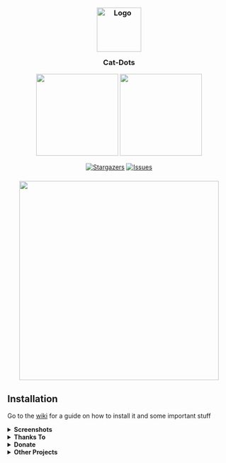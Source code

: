 <h3 align="center">
	<img src="https://raw.githubusercontent.com/catppuccin/catppuccin/dev/assets/logos/exports/1544x1544_circle.png" width="100" alt="Logo"/><br/>
	<img src="https://raw.githubusercontent.com/catppuccin/catppuccin/dev/assets/misc/transparent.png" height="30" width="0px"/>
	Cat-Dots
	<img src="https://raw.githubusercontent.com/catppuccin/catppuccin/dev/assets/misc/transparent.png" height="30" width="0px"/>
</h3>

<p align="center">
  <img src="https://raw.githubusercontent.com/catppuccin/catppuccin/dev/assets/palette/morning.png" width="185" />
  <img src="https://raw.githubusercontent.com/catppuccin/catppuccin/dev/assets/palette/night.png" width="185" />
</p>

<p align="center">
	<a href="https://github.com/deathemonic/cat-dots/stargazers">
		<img alt="Stargazers" src="https://img.shields.io/github/stars/deathemonic/cat-dots?style=for-the-badge&logo=starship&color=C9CBFF&logoColor=D9E0EE&labelColor=302D41"></a>
	<a href="https://github.com/deathemonic/cat-dots/issues">
		<img alt="Issues" src="https://img.shields.io/github/issues/deathemonic/cat-dots?style=for-the-badge&logo=gitbook&color=B5E8E0&logoColor=D9E0EE&labelColor=302D41"></a>
</p>
<h3 align="center">
	<img src="https://raw.githubusercontent.com/Deathemonic/Cat-Dots/main/Screenshots/catdots.png" width="450"/><br/>
</h3>

## Installation
Go to the [wiki](https://github.com/Deathemonic/Cat-Dots/wiki/Installation) for a guide on how to install it and some important stuff
<details>
<summary><b>Screenshots</b></summary>

**`Desktop`**

<img src="https://raw.githubusercontent.com/Deathemonic/Cat-Dots/main/Screenshots/Desktop/Desktop%201.png" width="600"/>

**`Polybar`**

<img src="https://raw.githubusercontent.com/Deathemonic/Cat-Dots/main/Screenshots/Polybar.png" width="800"/>

**`Kitty`**

<img src="https://raw.githubusercontent.com/Deathemonic/Cat-Dots/main/Screenshots/Kitty.png" width="600"/>

**`Dunst`**

<img src="https://raw.githubusercontent.com/Deathemonic/Cat-Dots/main/Screenshots/Dunst.png" width="600"/>

**`GTK`**

<img src="https://raw.githubusercontent.com/Deathemonic/Cat-Dots/main/Screenshots/GTK.png" width="600"/>

**`Spotify`**

| Spotify      | Screenshot                                                                                                                 |
| ------------ | -------------------------------------------------------------------------------------------------------------------------- |
| Playlist     | <img src="https://raw.githubusercontent.com/Deathemonic/Cat-Dots/main/Screenshots/Spotify/Spotify-1.png" width="400"/>     |
| Main         | <img src="https://raw.githubusercontent.com/Deathemonic/Cat-Dots/main/Screenshots/Spotify/Spotify-2.png" width="400"/>     |
| Lyrics       | <img src="https://raw.githubusercontent.com/Deathemonic/Cat-Dots/main/Screenshots/Spotify/Spotify-3.png" width="400"/>     |

**`Rofi`**

| Rofi         | Screenshot                                                                                                                 |
| ------------ | -------------------------------------------------------------------------------------------------------------------------- |
| Bluetooth    | <img src="https://raw.githubusercontent.com/Deathemonic/Cat-Dots/main/Screenshots/Rofi/Rofi-Bluetooth.png" width="400"/>   |
| Launcher     | <img src="https://raw.githubusercontent.com/Deathemonic/Cat-Dots/main/Screenshots/Rofi/Rofi-Launcher.png" width="400"/>    |
| Music        | <img src="https://raw.githubusercontent.com/Deathemonic/Cat-Dots/main/Screenshots/Rofi/Rofi-MPD.png" width="400"/>         |
| Network      | <img src="https://raw.githubusercontent.com/Deathemonic/Cat-Dots/main/Screenshots/Rofi/Rofi-Network.png" width="400"/>     |
| Network Menu | <img src="https://raw.githubusercontent.com/Deathemonic/Cat-Dots/main/Screenshots/Rofi/Rofi-NetworkMenu.png" width="400"/> |
| Powermenu    | <img src="https://raw.githubusercontent.com/Deathemonic/Cat-Dots/main/Screenshots/Rofi/Rofi-NetworkMenu.png" width="400"/> |
 </details>

<details>
<summary><b>Thanks To</b></summary>

<img src="https://avatars.githubusercontent.com/u/93489351?s=200&v=4" width="50"/>

[**Catppuccin**](https://github.com/Catppuccin) - For the color palette and theming

<img src="https://avatars.githubusercontent.com/u/64472354?v=4" width="50"/>

[**Manas140**](https://github.com/Manas140) - For his dotfiles I make as the base

<img src="https://avatars.githubusercontent.com/u/26059688?v=4" width="50"/>

[**adi1090x**](https://github.com/adi1090x) - For his configs and archcraft

<img src="https://avatars.githubusercontent.com/u/35840154?v=4" width="50">

[**andreasgrafen**](https://www.reddit.com/r/unixporn/comments/sak598/yabai_catppuccin_is_taking_over_and_i_love_it/) - For the inspiration and Cascade

<img src="https://avatars.githubusercontent.com/u/93292023?v=4" width="50">

[**rxyhn**](https://github.com/rxyhn) - For his scripts

<img src="https://avatars.githubusercontent.com/u/61628558?v=4" width="50">

[**obliviousofcraps**](https://github.com/obliviousofcraps) - For the kitty mappings and tabbar configs
</details>

<details>
<summary><b>Donate</b></summary>

**Like my work please consider donate**

<a href='https://ko-fi.com/K3K8C2M9Y' target='_blank'><img height='36' style='border:0px;height:36px;' src='https://cdn.ko-fi.com/cdn/kofi1.png?v=3' border='0' alt='Buy Me a Coffee at ko-fi.com' /></a>

<a href="https://www.paypal.me/@notkillzone"><img width="52px" src="https://github.com/Deathemonic/Cat-Dots/blob/main/Screenshots/paypal.png" alt="Donate via Paypal"></a>
</details>

<details>
<summary><b>Other Projects</b></summary>

[**Kyuketsuki**](https://github.com/Deathemonic/Kyuketsuki)

A minimalist dracula theme dotfiles

[**Fruity-Dots**](https://github.com/Deathemonic/Fruity-Dots)(WIP)

A fruity pastel dotfiles that uses berrywm

**A Awesome Paradise**(WIP, Still learning lua)

A dotfile with paradise colors that uses awesomewm

___Check my [Ko-Fi](https://ko-fi.com/Deathemonic) for updates___
</details>
